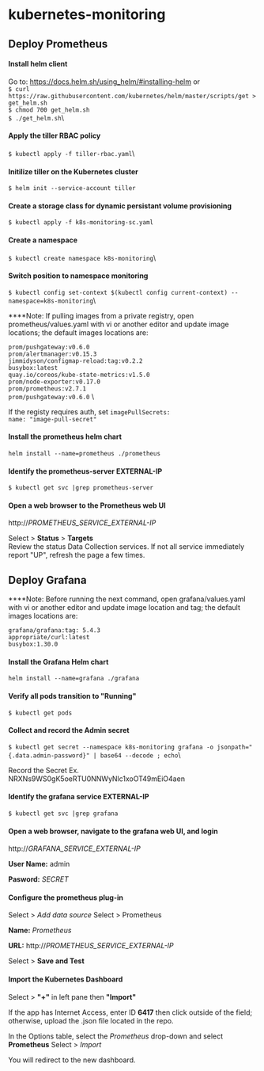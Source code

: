 # kubernetes-monitoring

## Deploy Prometheus

#### Install helm client 
Go to: https://docs.helm.sh/using_helm/#installing-helm or \
`$ curl https://raw.githubusercontent.com/kubernetes/helm/master/scripts/get > get_helm.sh`\
`$ chmod 700 get_helm.sh`\
`$ ./get_helm.sh`\
#### Apply the tiller RBAC policy 
`$ kubectl apply -f tiller-rbac.yaml`\
#### Initilize tiller on the Kubernetes cluster
`$ helm init --service-account tiller`

#### Create a storage class for dynamic persistant volume provisioning
`$ kubectl apply -f k8s-monitoring-sc.yaml`

#### Create a namespace 
`$ kubectl create namespace k8s-monitoring`\
#### Switch position to namespace monitoring
`$ kubectl config set-context $(kubectl config current-context) --namespace=k8s-monitoring`\

****Note: If pulling images from a private registry, open prometheus/values.yaml with vi or another editor and update image locations; the default images locations are:

`prom/pushgateway:v0.6.0` \
`prom/alertmanager:v0.15.3` \
`jimmidyson/configmap-reload:tag:v0.2.2` \
`busybox:latest` \
`quay.io/coreos/kube-state-metrics:v1.5.0` \
`prom/node-exporter:v0.17.0` \
`prom/prometheus:v2.7.1` \
`prom/pushgateway:v0.6.0` \

If the registy requires auth, set
`imagePullSecrets:` \
`name: "image-pull-secret" `

#### Install the prometheus helm chart
`helm install --name=prometheus ./prometheus`

#### Identify the prometheus-server EXTERNAL-IP
`$ kubectl get svc |grep prometheus-server`

#### Open a web browser to the Prometheus web UI
http://*PROMETHEUS_SERVICE_EXTERNAL-IP*

Select > **Status** > **Targets**\
Review the status Data Collection services. If not all service immediately report "UP", refresh the page a few times. 

## Deploy Grafana

****Note: Before running the next command, open grafana/values.yaml with vi or another editor and update image location and tag; the default images locations are:

`grafana/grafana:tag: 5.4.3`\
`appropriate/curl:latest`\
`busybox:1.30.0`

#### Install the Grafana Helm chart
`helm install --name=grafana ./grafana`

#### Verify all pods transition to "Running"
`$ kubectl get pods`

#### Collect and record the Admin secret
`$ kubectl get secret --namespace k8s-monitoring grafana -o jsonpath="{.data.admin-password}" | base64 --decode ; echo`\

Record the Secret Ex. NRXNs9WS0gK5oeRTU0NNWyNlc1xoOT49mEiO4aen

#### Identify the grafana service EXTERNAL-IP
`$ kubectl get svc |grep grafana`

#### Open a web browser, navigate to the grafana web UI, and login
http://*GRAFANA_SERVICE_EXTERNAL-IP*

**User Name:** admin

**Pasword:** *SECRET*

#### Configure the prometheus plug-in 
Select > *Add data source*
Select > Prometheus

**Name:** *Prometheus*

**URL:** http://*PROMETHEUS_SERVICE_EXTERNAL-IP*

Select > **Save and Test**

#### Import the Kubernetes Dashboard

Select > **"+"** in left pane then **"Import"**

If the app has Internet Access, enter ID **6417** then click outside of the field; otherwise, upload the .json file located in the repo.

In the Options table, select the *Prometheus* drop-down and select **Prometheus** 
Select > *Import* 

You will redirect to the new dashboard. 
